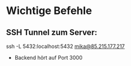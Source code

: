 # Wichtige Befehle

## SSH Tunnel zum Server:

ssh -L 5432:localhost:5432 mika@85.215.177.217

- Backend hört auf Port 3000
